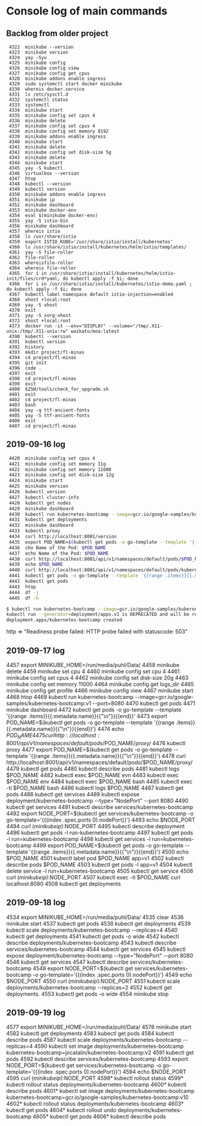 # Console log of main commands

## Backlog from older project

```shell
 4322  minikube --version
 4323  minikube version
 4324  yay -Syu
 4325  minikube config
 4326  minikube config view
 4327  minikube config get cpus
 4328  minikube addons enable ingress
 4329  sudo systemctl start docker minikube
 4330  whereis docker.service
 4331  ls /etc/sysctl.d
 4332  systemctl status
 4333  systemctl
 4334  minikube start
 4335  minikube config set cpus 4
 4336  minikube delete
 4337  minikube config set cpus 4
 4338  minikube config set memory 8192
 4339  minikube addons enable ingress
 4340  minikube start
 4341  minikube delete
 4342  minikube config set disk-size 5g
 4343  minikube delete
 4344  minikube start
 4345  yay -S kubectl
 4346  virtualbox --version
 4347  htop
 4348  kubectl --version
 4349  kubectl version
 4350  minikube addons enable ingress
 4351  minikube ip
 4352  minikube dashboard
 4353  minikube docker-env
 4354  eval $(minikube docker-env)
 4355  yay -S istio-bin
 4356  minikube dashboard
 4357  whereis istio
 4358  ls /usr/share/istio
 4359  export ISTIO_KUBE='/usr/share/istio/install/kubernetes'
 4360  ls /usr/share/istio/install/kubernetes/helm/istio/templates/
 4361  yay -S file-roller
 4362  file-roller
 4363  whereisfile-roller
 4364  whereis file-roller
 4365  for i in /usr/share/istio/install/kubernetes/helm/istio-init/files/crd*yaml; do kubectl apply -f $i; done
 4366  for i in /usr/share/istio/install/kubernetes/istio-demo.yaml ; do kubectl apply -f $i; done
 4367  kubectl label namespace default istio-injection=enabled
 4368  xhost +local:root
 4369  yay -S xhost
 4370  exit
 4371  yay -S xorg-xhost
 4372  xhost +local:root
 4373  docker run -it --env="DISPLAY" --volume="/tmp/.X11-unix:/tmp/.X11-unix:rw" waikato/moa:latest
 4390  kubectl --version
 4391  kubectl version
 4392  history
 4393  mkdir project/fl-minas
 4394  cd project/fl-minas
 4395  git init
 4396  code .
 4397  exit
 4398  cd project/fl-minas
 4399  exit
 4400  $ZSH/tools/check_for_upgrade.sh
 4401  exit
 4402  cd project/fl-minas
 4403  bash
 4404  yay -q ttf-ancient-fonts
 4405  yay -S ttf-ancient-fonts
 4406  exit
 4407  cd project/fl-minas
```

## 2019-09-16 log

```sh
 4420  minikube config set cpus 4
 4421  minikube config set memory 11g
 4422  minikube config set memory 11000
 4423  minikube config set disk-size 12g
 4424  minikube start
 4425  minikube version
 4426  kubectl version
 4427  kubectl cluster-info
 4428  kubectl get nodes
 4429  minikube dashboard
 4430  kubectl run kubernetes-bootcamp --image=gcr.io/google-samples/kubernetes-bootcamp:v1 --port=8080
 4431  kubectl get deployments
 4432  minikube dashboard
 4433  kubectl proxy
 4434  curl http://localhost:8001/version
 4435  export POD_NAME=$(kubectl get pods -o go-template --template '{{range .items}}{{.metadata.name}}{{"\n"}}{{end}}')
 4436  cho Name of the Pod: $POD_NAME
 4437  echo Name of the Pod: $POD_NAME
 4438  curl http://localhost:8001/api/v1/namespaces/default/pods/$POD_NAME/proxy/
 4439  echo $POD_NAME
 4440  curl http://localhost:8001/api/v1/namespaces/default/pods/kubernetes-bootcamp-5b48cfdcbd-gpzxc/proxy/
 4441  kubectl get pods -o go-template --template '{{range .items}}{{.metadata.name}}{{"\n"}}{{end}}'
 4442  kubectl get pods
 4443  htop
 4444  df -j
 4445  df -h
```

```sh
$ kubectl run kubernetes-bootcamp --image=gcr.io/google-samples/kubernetes-bootcamp:v1 --port=8080
kubectl run --generator=deployment/apps.v1 is DEPRECATED and will be removed in a future version. Use kubectl run --generator=run-pod/v1 or kubectl create instead.
deployment.apps/kubernetes-bootcamp created
```

http => "Readiness probe failed: HTTP probe failed with statuscode: 503"

## 2019-09-17 log

 4457  export MINIKUBE_HOME=/run/media/puhl/Data/
 4458  minikube delete
 4459  minikube set cpu 4
 4460  minikube config set cpu 4
 4461  minikube config set cpus 4
 4462  minikube config set disk-size 20g
 4463  minikube config set memory 11000
 4464  minikube config get logs_dir
 4465  minikube config get profile
 4466  minikube config view
 4467  minikube start
 4468  htop
 4469  kubectl run kubernetes-bootcamp --image=gcr.io/google-samples/kubernetes-bootcamp:v1 --port=8080
 4470  kubectl get pods
 4471  minikube dashboard
 4472  kubectl get pods -o go-template --template '{{range .items}}{{.metadata.name}}{{"\n"}}{{end}}'
 4473  export POD_NAME=$(kubectl get pods -o go-template --template '{{range .items}}{{.metadata.name}}{{"\n"}}{{end}}')
 4474  echo $POD_NAME
 4475  curl http://localhost:8001/api/v1/namespaces/default/pods/$POD_NAME/proxy/
 4476  kubectl proxy
 4477  export POD_NAME=$(kubectl get pods -o go-template --template '{{range .items}}{{.metadata.name}}{{"\n"}}{{end}}')
 4478  curl http://localhost:8001/api/v1/namespaces/default/pods/$POD_NAME/proxy/
 4479  kubectl get pods
 4480  kubectl describe pods
 4481  kubectl logs $POD_NAME
 4482  kubectl exec $POD_NAME evn
 4483  kubectl exec $POD_NAME env
 4484  kubectl exec $POD_NAME bash
 4485  kubectl exec -ti $POD_NAME bash
 4486  kubectl logs $POD_NAME
 4487  kubectl get pods
 4488  kubectl get services
 4489  kubectl expose deployment/kubernetes-bootcamp --type="NodePort" --port 8080
 4490  kubectl get services
 4491  kubectl describe services/kubernetes-bootcamp
 4492  export NODE_PORT=$(kubectl get services/kubernetes-bootcamp -o go-template='{{(index .spec.ports 0).nodePort}}')
 4493  echo $NODE_PORT
 4494  curl $(minikube ip):$NODE_PORT
 4495  kubectl describe deployment
 4496  kubectl get pods -l run-kubernetes-bootcamp
 4497  kubectl get pods -l run=kubernetes-bootcamp
 4498  kubectl get services -l run=kubernetes-bootcamp
 4499  export POD_NAME=$(kubectl get pods -o go-template --template '{{range .items}}{{.metadata.name}}{{"\n"}}{{end}}')
 4500  echo $POD_NAME
 4501  kubectl label pod $POD_NAME app=v1
 4502  kubectl describe pods $POD_NAME
 4503  kubectl get pods -l app=v1
 4504  kubectl delete service -l run=kubernetes-bootcamp
 4505  kubectl get service
 4506  curl $(minikube ip):$NODE_PORT
 4507  kubectl exec -ti $POD_NAME curl localhost:8080
 4508  kubectl get deployments

## 2019-09-18 log

 4534  export MINIKUBE_HOME=/run/media/puhl/Data/
 4535  clear
 4536  minikube start
 4537  kubectl get pods
 4538  kubectl get deployments
 4539  kubectl scale deployments/kubernetes-bootcamp --replicas=4
 4540  kubectl get deployments
 4541  kubectl get pods -o wide
 4542  kubectl describe deployments/kubernetes-bootcamp
 4543  kubectl describe services/kubernetes-bootcamp
 4544  kubectl get services
 4545  kubectl expose deployment/kubernetes-bootcamp --type="NodePort" --port 8080
 4546  kubectl get services
 4547  kubectl describe services/kubernetes-bootcamp
 4548  export NODE_PORT=$(kubectl get services/kubernetes-bootcamp -o go-template='{{(index .spec.ports 0).nodePort}}')
 4549  echo $NODE_PORT
 4550  curl $(minikube ip):$NODE_PORT
 4551  kubectl scale deployments/kubernetes-bootcamp --replicas=2
 4552  kubectl get deployments.
 4553  kubectl get pods -o wide
 4554  minikube stop

## 2019-09-19 log

 4577  export MINIKUBE_HOME=/run/media/puhl/Data/
 4578  minikube start
 4582  kubectl get deployments
 4583  kubectl get pods
 4584  kubectl describe pods
 4587  kubectl scale deployments/kubernetes-bootcamp --replicas=4
 4590  kubectl set image deployments/kubernetes-bootcamp kubernetes-bootcamp=jocatalin/kubernetes-bootcamp:v2
 4591  kubectl get pods
 4592  kubectl describe services/kubernetes-bootcamp
 4593  export NODE_PORT=$(kubectl get services/kubernetes-bootcamp -o go-template='{{(index .spec.ports 0).nodePort}}')
 4594  echo $NODE_PORT
 4595  curl $(minikube ip):$NODE_PORT
 4598* kubectl rollout status
 4599* kubectl rollout status deployments/kubernetes-bootcamp
 4600* kubectl describe pods
 4601* kubectl set image deployments/kubernetes-bootcamp kubernetes-bootcamp=gcr.io/google-samples/kubernetes-bootcamp:v10
 4602* kubectl rollout status deployments/kubernetes-bootcamp
 4603* kubectl get pods
 4604* kubectl rollout undo deployments/kubernetes-bootcamp
 4605* kubectl get pods
 4606* kubectl describe pods
